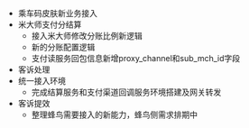 - 乘车码皮肤新业务接入
- 米大师支付分结算
	- 接入米大师修改分账比例新逻辑
	- 新的分账配置逻辑
	- 支付读服务回包信息新增proxy_channel和sub_mch_id字段
- 客诉处理
- 统一接入环境
	- 完成结算服务和支付渠道回调服务环境搭建及网关转发
- 客诉提效
	- 整理蜂鸟需要接入的新能力，蜂鸟侧需求排期中